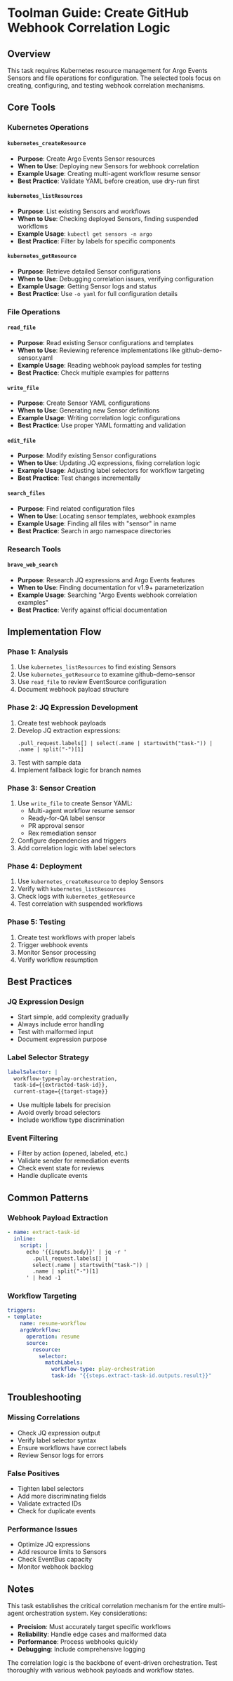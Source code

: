 # Toolman Guide: Create GitHub Webhook Correlation Logic

## Overview

This task requires Kubernetes resource management for Argo Events Sensors and file operations for configuration. The selected tools focus on creating, configuring, and testing webhook correlation mechanisms.

## Core Tools

### Kubernetes Operations

#### `kubernetes_createResource`
- **Purpose**: Create Argo Events Sensor resources
- **When to Use**: Deploying new Sensors for webhook correlation
- **Example Usage**: Creating multi-agent workflow resume sensor
- **Best Practice**: Validate YAML before creation, use dry-run first

#### `kubernetes_listResources`
- **Purpose**: List existing Sensors and workflows
- **When to Use**: Checking deployed Sensors, finding suspended workflows
- **Example Usage**: `kubectl get sensors -n argo`
- **Best Practice**: Filter by labels for specific components

#### `kubernetes_getResource`
- **Purpose**: Retrieve detailed Sensor configurations
- **When to Use**: Debugging correlation issues, verifying configuration
- **Example Usage**: Getting Sensor logs and status
- **Best Practice**: Use `-o yaml` for full configuration details

### File Operations

#### `read_file`
- **Purpose**: Read existing Sensor configurations and templates
- **When to Use**: Reviewing reference implementations like github-demo-sensor.yaml
- **Example Usage**: Reading webhook payload samples for testing
- **Best Practice**: Check multiple examples for patterns

#### `write_file`
- **Purpose**: Create Sensor YAML configurations
- **When to Use**: Generating new Sensor definitions
- **Example Usage**: Writing correlation logic configurations
- **Best Practice**: Use proper YAML formatting and validation

#### `edit_file`
- **Purpose**: Modify existing Sensor configurations
- **When to Use**: Updating JQ expressions, fixing correlation logic
- **Example Usage**: Adjusting label selectors for workflow targeting
- **Best Practice**: Test changes incrementally

#### `search_files`
- **Purpose**: Find related configuration files
- **When to Use**: Locating sensor templates, webhook examples
- **Example Usage**: Finding all files with "sensor" in name
- **Best Practice**: Search in argo namespace directories

### Research Tools

#### `brave_web_search`
- **Purpose**: Research JQ expressions and Argo Events features
- **When to Use**: Finding documentation for v1.9+ parameterization
- **Example Usage**: Searching "Argo Events webhook correlation examples"
- **Best Practice**: Verify against official documentation

## Implementation Flow

### Phase 1: Analysis
1. Use `kubernetes_listResources` to find existing Sensors
2. Use `kubernetes_getResource` to examine github-demo-sensor
3. Use `read_file` to review EventSource configuration
4. Document webhook payload structure

### Phase 2: JQ Expression Development
1. Create test webhook payloads
2. Develop JQ extraction expressions:
   ```jq
   .pull_request.labels[] | select(.name | startswith("task-")) | .name | split("-")[1]
   ```
3. Test with sample data
4. Implement fallback logic for branch names

### Phase 3: Sensor Creation
1. Use `write_file` to create Sensor YAML:
   - Multi-agent workflow resume sensor
   - Ready-for-QA label sensor
   - PR approval sensor
   - Rex remediation sensor
2. Configure dependencies and triggers
3. Add correlation logic with label selectors

### Phase 4: Deployment
1. Use `kubernetes_createResource` to deploy Sensors
2. Verify with `kubernetes_listResources`
3. Check logs with `kubernetes_getResource`
4. Test correlation with suspended workflows

### Phase 5: Testing
1. Create test workflows with proper labels
2. Trigger webhook events
3. Monitor Sensor processing
4. Verify workflow resumption

## Best Practices

### JQ Expression Design
- Start simple, add complexity gradually
- Always include error handling
- Test with malformed input
- Document expression purpose

### Label Selector Strategy
```yaml
labelSelector: |
  workflow-type=play-orchestration,
  task-id={{extracted-task-id}},
  current-stage={{target-stage}}
```
- Use multiple labels for precision
- Avoid overly broad selectors
- Include workflow type discrimination

### Event Filtering
- Filter by action (opened, labeled, etc.)
- Validate sender for remediation events
- Check event state for reviews
- Handle duplicate events

## Common Patterns

### Webhook Payload Extraction
```yaml
- name: extract-task-id
  inline:
    script: |
      echo '{{inputs.body}}' | jq -r '
        .pull_request.labels[] |
        select(.name | startswith("task-")) |
        .name | split("-")[1]
      ' | head -1
```

### Workflow Targeting
```yaml
triggers:
- template:
    name: resume-workflow
    argoWorkflow:
      operation: resume
      source:
        resource:
          selector:
            matchLabels:
              workflow-type: play-orchestration
              task-id: "{{steps.extract-task-id.outputs.result}}"
```

## Troubleshooting

### Missing Correlations
- Check JQ expression output
- Verify label selector syntax
- Ensure workflows have correct labels
- Review Sensor logs for errors

### False Positives
- Tighten label selectors
- Add more discriminating fields
- Validate extracted IDs
- Check for duplicate events

### Performance Issues
- Optimize JQ expressions
- Add resource limits to Sensors
- Check EventBus capacity
- Monitor webhook backlog

## Notes

This task establishes the critical correlation mechanism for the entire multi-agent orchestration system. Key considerations:

- **Precision**: Must accurately target specific workflows
- **Reliability**: Handle edge cases and malformed data
- **Performance**: Process webhooks quickly
- **Debugging**: Include comprehensive logging

The correlation logic is the backbone of event-driven orchestration. Test thoroughly with various webhook payloads and workflow states.

